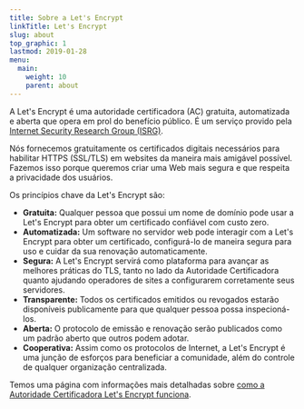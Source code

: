 ```yaml
---
title: Sobre a Let's Encrypt
linkTitle: Let's Encrypt
slug: about
top_graphic: 1
lastmod: 2019-01-28
menu:
  main:
    weight: 10
    parent: about
---
```


A Let's Encrypt é uma autoridade certificadora (AC) gratuita, automatizada e aberta que opera em prol do benefício público. É um serviço provido pela [Internet Security Research Group (ISRG)](https://www.abetterinternet.org/).

Nós fornecemos gratuitamente os certificados digitais necessários para habilitar HTTPS (SSL/TLS) em websites da maneira mais amigável possível. Fazemos isso porque queremos criar uma Web mais segura e que respeita a privacidade dos usuários.

Os princípios chave da Let's Encrypt são: 

* <strong>Gratuita:</strong> Qualquer pessoa que possui um nome de domínio pode usar a Let's Encrypt para obter um certificado confiável com custo zero.
* <strong>Automatizada:</strong> Um software no servidor web pode interagir com a Let's Encrypt para obter um certificado, configurá-lo de maneira segura para uso e cuidar da sua renovação automaticamente. 
* <strong>Segura:</strong> A Let's Encrypt servirá como plataforma para avançar as melhores práticas do TLS, tanto no lado da Autoridade Certificadora quanto ajudando operadores de sites a configurarem corretamente seus servidores. 
* <strong>Transparente:</strong> Todos os certificados emitidos ou revogados estarão disponíveis publicamente para que qualquer pessoa possa inspecioná-los.
* <strong>Aberta:</strong> O protocolo de emissão e renovação serão publicados como um padrão aberto que outros podem adotar.
* <strong>Cooperativa:</strong> Assim como os protocolos de Internet, a Let's Encrypt é uma junção de esforços para beneficiar a comunidade, além do controle de qualquer organização centralizada. 

Temos uma página com informações mais detalhadas sobre [como a Autoridade Certificadora Let's Encrypt funciona](/pt-br/how-it-works/).
